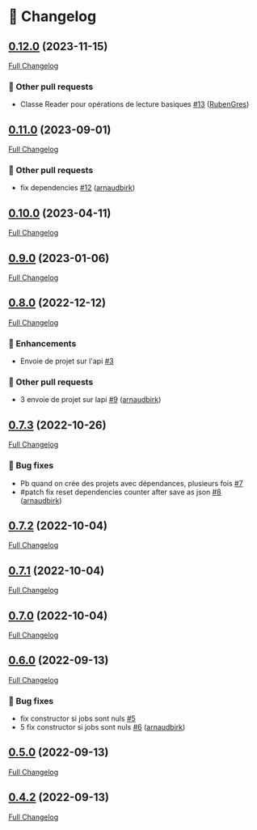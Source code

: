 # 📑 Changelog

## [0.12.0](https://github.com/ign-gpao/builder-python/tree/0.12.0) (2023-11-15)

[Full Changelog](https://github.com/ign-gpao/builder-python/compare/0.11.0...0.12.0)

### 📁 Other pull requests

- Classe Reader pour opérations de lecture basiques [\#13](https://github.com/ign-gpao/builder-python/pull/13) ([RubenGres](https://github.com/RubenGres))

## [0.11.0](https://github.com/ign-gpao/builder-python/tree/0.11.0) (2023-09-01)

[Full Changelog](https://github.com/ign-gpao/builder-python/compare/0.10.0...0.11.0)

### 📁 Other pull requests

- fix dependencies [\#12](https://github.com/ign-gpao/builder-python/pull/12) ([arnaudbirk](https://github.com/arnaudbirk))

## [0.10.0](https://github.com/ign-gpao/builder-python/tree/0.10.0) (2023-04-11)

[Full Changelog](https://github.com/ign-gpao/builder-python/compare/0.9.0...0.10.0)

## [0.9.0](https://github.com/ign-gpao/builder-python/tree/0.9.0) (2023-01-06)

[Full Changelog](https://github.com/ign-gpao/builder-python/compare/0.8.0...0.9.0)

## [0.8.0](https://github.com/ign-gpao/builder-python/tree/0.8.0) (2022-12-12)

[Full Changelog](https://github.com/ign-gpao/builder-python/compare/0.7.3...0.8.0)

### 🚀 Enhancements

- Envoie de projet sur l'api [\#3](https://github.com/ign-gpao/builder-python/issues/3)

### 📁 Other pull requests

- 3 envoie de projet sur lapi [\#9](https://github.com/ign-gpao/builder-python/pull/9) ([arnaudbirk](https://github.com/arnaudbirk))

## [0.7.3](https://github.com/ign-gpao/builder-python/tree/0.7.3) (2022-10-26)

[Full Changelog](https://github.com/ign-gpao/builder-python/compare/0.7.2...0.7.3)

### 🐛 Bug fixes

- Pb quand on crée des projets avec dépendances, plusieurs fois [\#7](https://github.com/ign-gpao/builder-python/issues/7)
- \#patch fix reset dependencies counter after save as json [\#8](https://github.com/ign-gpao/builder-python/pull/8) ([arnaudbirk](https://github.com/arnaudbirk))

## [0.7.2](https://github.com/ign-gpao/builder-python/tree/0.7.2) (2022-10-04)

[Full Changelog](https://github.com/ign-gpao/builder-python/compare/0.7.1...0.7.2)

## [0.7.1](https://github.com/ign-gpao/builder-python/tree/0.7.1) (2022-10-04)

[Full Changelog](https://github.com/ign-gpao/builder-python/compare/0.7.0...0.7.1)

## [0.7.0](https://github.com/ign-gpao/builder-python/tree/0.7.0) (2022-10-04)

[Full Changelog](https://github.com/ign-gpao/builder-python/compare/0.6.0...0.7.0)

## [0.6.0](https://github.com/ign-gpao/builder-python/tree/0.6.0) (2022-09-13)

[Full Changelog](https://github.com/ign-gpao/builder-python/compare/0.5.0...0.6.0)

### 🐛 Bug fixes

- fix constructor si jobs sont nuls [\#5](https://github.com/ign-gpao/builder-python/issues/5)
- 5 fix constructor si jobs sont nuls [\#6](https://github.com/ign-gpao/builder-python/pull/6) ([arnaudbirk](https://github.com/arnaudbirk))

## [0.5.0](https://github.com/ign-gpao/builder-python/tree/0.5.0) (2022-09-13)

[Full Changelog](https://github.com/ign-gpao/builder-python/compare/0.4.2...0.5.0)

## [0.4.2](https://github.com/ign-gpao/builder-python/tree/0.4.2) (2022-09-13)

[Full Changelog](https://github.com/ign-gpao/builder-python/compare/72ce6462718f040068cbe312c77a60b86a1448b9...0.4.2)



